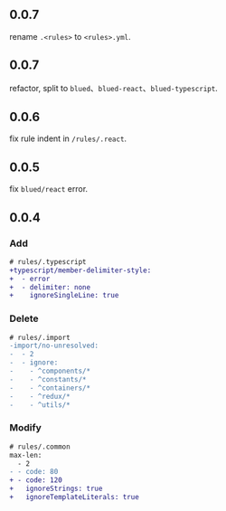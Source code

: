 ## 0.0.7

rename `.<rules>` to `<rules>.yml`.

## 0.0.7

refactor, split to `blued`、`blued-react`、`blued-typescript`.

## 0.0.6

fix rule indent in `/rules/.react`.

## 0.0.5

fix `blued/react` error.

## 0.0.4

### Add

```diff
# rules/.typescript
+typescript/member-delimiter-style:
+  - error
+  - delimiter: none
+    ignoreSingleLine: true
```

### Delete

```diff
# rules/.import
-import/no-unresolved:
-  - 2
-  - ignore:
-    - ^components/*
-    - ^constants/*
-    - ^containers/*
-    - ^redux/*
-    - ^utils/*
```

### Modify

```diff
# rules/.common
max-len: 
  - 2  
- - code: 80
+ - code: 120
+   ignoreStrings: true
+   ignoreTemplateLiterals: true
```
